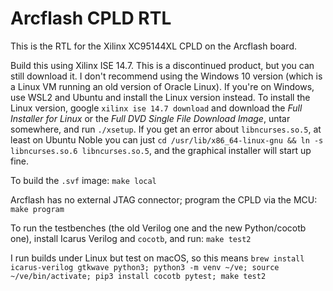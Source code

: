 # Arcflash CPLD RTL

This is the RTL for the Xilinx XC95144XL CPLD on the Arcflash board.

Build this using Xilinx ISE 14.7.  This is a discontinued product, but you can still download it.  I don't recommend using the Windows 10 version (which is a Linux VM running an old version of Oracle Linux).  If you're on Windows, use WSL2 and Ubuntu and install the Linux version instead.  To install the Linux version, google `xilinx ise 14.7 download` and download the *Full Installer for Linux* or the *Full DVD Single File Download Image*, untar somewhere, and run `./xsetup`.  If you get an error about `libncurses.so.5`, at least on Ubuntu Noble you can just `cd /usr/lib/x86_64-linux-gnu && ln -s libncurses.so.6 libncurses.so.5`, and the graphical installer will start up fine.

To build the `.svf` image: `make local`

Arcflash has no external JTAG connector; program the CPLD via the MCU: `make program`

To run the testbenches (the old Verilog one and the new Python/cocotb one), install Icarus Verilog and `cocotb`, and run: `make test2`

I run builds under Linux but test on macOS, so this means `brew install icarus-verilog gtkwave python3; python3 -m venv ~/ve; source ~/ve/bin/activate; pip3 install cocotb pytest; make test2`
